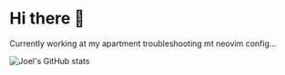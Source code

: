 # Hi there 👋

Currently working at my apartment troubleshooting mt neovim config...


![Joel's GitHub stats](https://github-readme-stats.vercel.app/api?username=joeltheai&show_icons=true&theme=radical)

<!--
**joeltheai/joeltheai** is a ✨ _special_ ✨ repository because its `README.md` (this file) appears on your GitHub profile.

Here are some ideas to get you started:

- 🔭 I’m currently working on ...
- 🌱 I’m currently learning ...
- 👯 I’m looking to collaborate on ...
- 🤔 I’m looking for help with ...
- 💬 Ask me about ...
- 📫 How to reach me: ...
- 😄 Pronouns: ...
- ⚡ Fun fact: ...
-->
